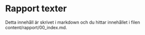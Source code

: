 ---
---
Rapport texter
=========================

Detta innehåll är skrivet i markdown och du hittar innehållet i filen content/rapport/00_index.md.
